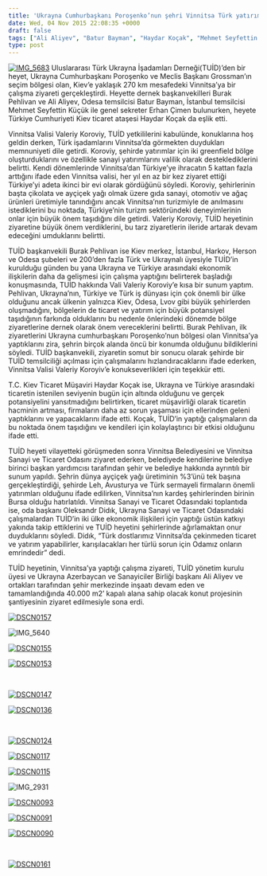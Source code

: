```yaml
---
title: 'Ukrayna Cumhurbaşkanı Poroşenko’nun şehri Vinnitsa Türk yatırımcıları bekliyor'
date: Wed, 04 Nov 2015 22:08:35 +0000
draft: false
tags: ["Ali Aliyev", "Batur Bayman", "Haydar Koçak", "Mehmet Seyfettin Küçük", "Mihail Grossman", "Petro Poroşenko", "Poroşenko’nun", "TUİD", "TUİD (Türk Ukrayna İşadamları Derneği)", "Ukrayna Cumhurbaşkanı", "Valeriy Koroviy", "Vinnitsa", "Vinnitsa Valisi"]
type: post
---
```


[![IMG_5683](http://burakpehlivan.org/wp-content/uploads/2015/11/IMG_5683.jpg)](http://burakpehlivan.org/wp-content/uploads/2015/11/IMG_5683.jpg)
Uluslararası Türk Ukrayna İşadamları Derneği(TUİD)’den bir heyet, Ukrayna Cumhurbaşkanı Poroşenko ve Meclis Başkanı Grossman’ın seçim bölgesi olan, Kiev’e yaklaşık 270 km mesafedeki Vinnitsa’ya bir çalışma ziyareti gerçekleştirdi. Heyette dernek başkanvekilleri Burak Pehlivan ve Ali Aliyev, Odesa temsilcisi Batur Bayman, İstanbul temsilcisi Mehmet Seyfettin Küçük ile genel sekreter Erhan Çimen bulunurken, heyete Türkiye Cumhuriyeti Kiev ticaret ataşesi Haydar Koçak da eşlik etti.

Vinnitsa Valisi Valeriy Koroviy, TUİD yetkililerini kabulünde, konuklarına hoş geldin derken, Türk işadamlarını Vinnitsa’da görmekten duydukları memnuniyeti dile getirdi. Koroviy, şehirde yatırımlar için iki greenfield bölge oluşturduklarını ve özellikle sanayi yatırımlarını valilik olarak desteklediklerini belirtti. Kendi dönemlerinde Vinnitsa’dan Türkiye’ye ihracatın 5 kattan fazla arttığını ifade eden Vinnitsa valisi, her yıl en az bir kez ziyaret ettiği Türkiye’yi adeta ikinci bir evi olarak gördüğünü söyledi. Koroviy, şehirlerinin başta çikolata ve ayçiçek yağı olmak üzere gıda sanayi, otomotiv ve ağaç ürünleri üretimiyle tanındığını ancak Vinnitsa’nın turizmiyle de anılmasını istediklerini bu noktada, Türkiye’nin turizm sektöründeki deneyimlerinin onlar için büyük önem taşıdığını dile getirdi. Valeriy Koroviy, TUİD heyetinin ziyaretine büyük önem verdiklerini, bu tarz ziyaretlerin ileride artarak devam edeceğini umduklarını belirtti.

TUİD başkanvekili Burak Pehlivan ise Kiev merkez, İstanbul, Harkov, Herson ve Odesa şubeleri ve 200’den fazla Türk ve Ukraynalı üyesiyle TUİD’in kurulduğu günden bu yana Ukrayna ve Türkiye arasındaki ekonomik ilişkilerin daha da gelişmesi için çalışma yaptığını belirterek başladığı konuşmasında, TUİD hakkında Vali Valeriy Koroviy’e kısa bir sunum yaptım. Pehlivan, Ukrayna’nın, Türkiye ve Türk iş dünyası için çok önemli bir ülke olduğunu ancak ülkenin yalnızca Kiev, Odesa, Lvov gibi büyük şehirlerden oluşmadığını, bölgelerin de ticaret ve yatırım için büyük potansiyel taşıdığının farkında olduklarını bu nedenle önlerindeki dönemde bölge ziyaretlerine dernek olarak önem vereceklerini belirtti. Burak Pehlivan, ilk ziyaretlerini Ukrayna cumhurbaşkanı Poroşenko’nun bölgesi olan Vinnitsa’ya yaptıklarını zira, şehrin birçok alanda öncü bir konumda olduğunu bildiklerini söyledi. TUİD başkanvekili, ziyaretin somut bir sonucu olarak şehirde bir TUİD temsilciliği açılması için çalışmalarını hızlandıracaklarını ifade ederken, Vinnitsa Valisi Valeriy Koroyiv’e konukseverlikleri için teşekkür etti.

T.C. Kiev Ticaret Müşaviri Haydar Koçak ise, Ukrayna ve Türkiye arasındaki ticaretin istenilen seviyenin bugün için altında olduğunu ve gerçek potansiyelini yansıtmadığını belirtirken, ticaret müşavirliği olarak ticaretin hacminin artması, firmaların daha az sorun yaşaması için ellerinden geleni yaptıklarını ve yapacaklarını ifade etti. Koçak, TUİD’in yaptığı çalışmaların da bu noktada önem taşıdığını ve kendileri için kolaylaştırıcı bir etkisi olduğunu ifade etti.

TUİD heyeti vilayetteki görüşmeden sonra Vinnitsa Belediyesini ve Vinnitsa Sanayi ve Ticaret Odasını ziyaret ederken, belediyede kendilerine belediye birinci başkan yardımcısı tarafından şehir ve belediye hakkında ayrıntılı bir sunum yapıldı. Şehrin dünya ayçiçek yağı üretiminin %3’ünü tek başına gerçekleştirdiği, şehirde Leh, Avusturya ve Türk sermayeli firmaların önemli yatırımları olduğunu ifade edilirken, Vinnitsa’nın kardeş şehirlerinden birinin Bursa olduğu hatırlatıldı. Vinnitsa Sanayi ve Ticaret Odasındaki toplantıda ise, oda başkanı Oleksandr Didık, Ukrayna Sanayi ve Ticaret Odasındaki çalışmalardan TUİD’in iki ülke ekonomik ilişkileri için yaptığı üstün katkıyı yakında takip ettiklerini ve TUİD heyetini şehirlerinde ağırlamaktan onur duyduklarını söyledi. Didık, “Türk dostlarımız Vinnitsa’da çekinmeden ticaret ve yatırım yapabilirler, karışılacakları her türlü sorun için Odamız onların emrindedir” dedi.

TUİD heyetinin, Vinnitsa’ya yaptığı çalışma ziyareti, TUİD yönetim kurulu üyesi ve Ukrayna Azerbaycan ve Sanayiciler Birliği başkanı Ali Aliyev ve ortakları tarafından şehir merkezinde inşaatı devam eden ve tamamlandığında 40.000 m2’ kapalı alana sahip olacak konut projesinin şantiyesinin ziyaret edilmesiyle sona erdi.

[![DSCN0157](http://burakpehlivan.org/wp-content/uploads/2015/11/DSCN0157.jpg)](http://burakpehlivan.org/wp-content/uploads/2015/11/DSCN0157.jpg)

![IMG_5640](http://burakpehlivan.org/wp-content/uploads/2015/11/IMG_5640.jpg)

[![DSCN0155](http://burakpehlivan.org/wp-content/uploads/2015/11/DSCN0155.jpg)](http://burakpehlivan.org/wp-content/uploads/2015/11/DSCN0155.jpg)

[![DSCN0153](http://burakpehlivan.org/wp-content/uploads/2015/11/DSCN0153.jpg)](http://burakpehlivan.org/wp-content/uploads/2015/11/DSCN0153.jpg)

 

[![DSCN0147](http://burakpehlivan.org/wp-content/uploads/2015/11/DSCN0147.jpg)](http://burakpehlivan.org/wp-content/uploads/2015/11/DSCN0147.jpg)

[![DSCN0136](http://burakpehlivan.org/wp-content/uploads/2015/11/DSCN0136.jpg)](http://burakpehlivan.org/wp-content/uploads/2015/11/DSCN0136.jpg)

 

[![DSCN0124](http://burakpehlivan.org/wp-content/uploads/2015/11/DSCN0124.jpg)](http://burakpehlivan.org/wp-content/uploads/2015/11/DSCN0124.jpg)

[![DSCN0117](http://burakpehlivan.org/wp-content/uploads/2015/11/DSCN0117.jpg)](http://burakpehlivan.org/wp-content/uploads/2015/11/DSCN0117.jpg)

[![DSCN0115](http://burakpehlivan.org/wp-content/uploads/2015/11/DSCN0115.jpg)](http://burakpehlivan.org/wp-content/uploads/2015/11/DSCN0115.jpg)

![IMG_2931](http://burakpehlivan.org/wp-content/uploads/2015/11/IMG_2931.jpg)

[![DSCN0093](http://burakpehlivan.org/wp-content/uploads/2015/11/DSCN0093.jpg)](http://burakpehlivan.org/wp-content/uploads/2015/11/DSCN0093.jpg)

[![DSCN0091](http://burakpehlivan.org/wp-content/uploads/2015/11/DSCN0091.jpg)](http://burakpehlivan.org/wp-content/uploads/2015/11/DSCN0091.jpg)

[![DSCN0090](http://burakpehlivan.org/wp-content/uploads/2015/11/DSCN0090.jpg)](http://burakpehlivan.org/wp-content/uploads/2015/11/DSCN0090.jpg)

 

[![DSCN0161](http://burakpehlivan.org/wp-content/uploads/2015/11/DSCN0161.jpg)](http://burakpehlivan.org/wp-content/uploads/2015/11/DSCN0161.jpg)

 

